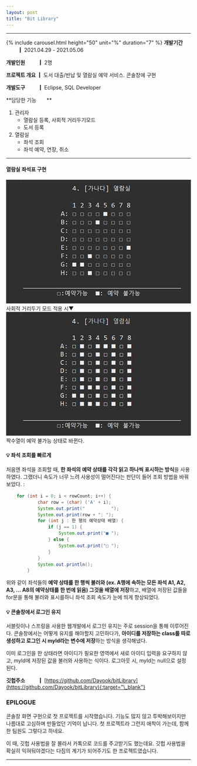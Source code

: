 ```yaml
---
layout: post
title: "Bit Library"
---
```


---

{% include carousel.html height="50" unit="%" duration="7" %}
**개발기간 　　 ┃** 2021.04.29 - 2021.05.06

**개발인원 　　 ┃** 2명

**프로젝트 개요 ┃** 도서 대출/반납 및 열람실 예약 서비스. 콘솔창에 구현

**개발도구 　　 ┃** Eclipse, SQL Developer

**담당한 기능　　**

1. 관리자
   - 열람실 등록, 사회적 거리두기모드
   - 도서 등록
1. 열람실
   - 좌석 조회
   - 좌석 예약, 연장, 취소

---

#### 열람실 좌석표 구현

![reservation](/assets/img/projects/proj-1/bit1.png)
사회적 거리두기 모드 적용 시▼
![socialdistance](/assets/img/projects/proj-1/socialdistance.png)
짝수열이 예약 불가능 상태로 바뀐다.

#### 💡 좌석 조회를 빠르게

처음엔 좌석을 조회할 때, **한 좌석의 예약 상태를 각각 읽고 하나씩 표시하는 방식**을 사용하였다. 그랬더니 속도가 너무 느려 사용성이 떨어진다는 판단이 들어 조회 방법을 바꿔보았다. :

```java
	for (int i = 0; i < rowCount; i++) {
			char row = (char) ('A' + i);
			System.out.print("          ");
			System.out.print(row + ": ");
			for (int j : 한 행의 예약상태 배열) {
				if (j == 1) {
					System.out.print("■ ");
				} else {
					System.out.print("□ ");
				}
			}
			System.out.println();
		}
```

위와 같이 좌석들의 **예약 상태를 한 행씩 불러와 (ex. A행에 속하는 모든 좌석 A1, A2, A3, ... A8의 예약상태를 한 번에 읽음) 그것을 배열에 저장**하고, 배열에 저장된 값들을 for문을 통해 불러와 표시를하니 좌석 조회 속도가 눈에 띄게 향상되었다.

#### 💡 콘솔창에서 로그인 유지

서블릿이나 스프링을 사용한 웹개발에서 로그인 유지는 주로 session을 통해 이루어진다. 콘솔창에서는 어떻게 유지를 해야할지 고민하다가, **아이디를 저장하는 class를 따로 생성하고 로그인 시 myId라는 변수에 저장**하는 방식을 생각해냈다.

이미 로그인을 한 상태라면 아이디가 필요한 영역에서 새로 아이디 입력을 요구하지 않고, myId에 저장된 값을 불러와 사용하는 식이다. 로그아웃 시, myId는 null으로 설정된다.

**깃헙주소 　　 ┃** [https://github.com/Dayook/bitLibrary](https://github.com/Dayook/bitLibrary){:target="\_blank"}

### EPILOGUE

콘솔창 화면 구현으로 첫 프로젝트를 시작했습니다. 기능도 많지 않고 투박해보이지만 나름대로 고심하며 만들었던 기억이 납니다. 첫 프로젝트라 그런지 애착이 가는데, 함께한 팀원도 그렇다고 하네요.

이 때, 깃헙 사용법을 잘 몰라서 카톡으로 코드를 주고받기도 했는데요. 깃헙 사용법을 확실히 익혀둬야겠다는 다짐의 계기가 되어주기도 한 프로젝트였습니다.

---
